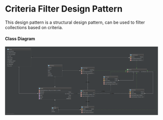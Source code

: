 Criteria Filter Design Pattern
==============================

This design pattern is a structural design pattern, can be used to filter collections based on criteria.

#### Class Diagram ####
![Alt text](filter-class-diag.png?raw=true "Filter Pattern")
